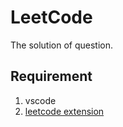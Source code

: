 # LeetCode

The solution of question.

## Requirement

1. vscode
2. [leetcode extension](https://marketplace.visualstudio.com/items?itemName=LeetCode.vscode-leetcode)
